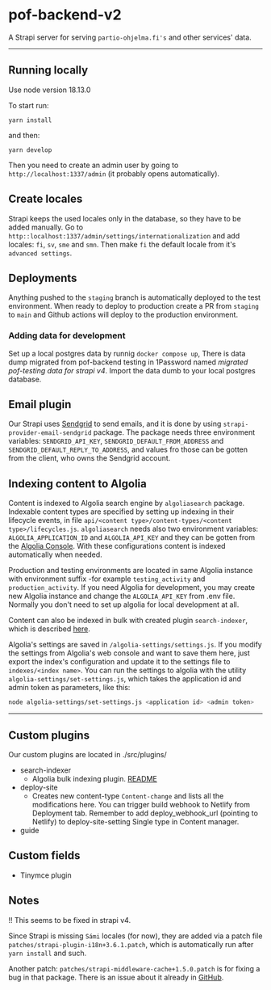 # pof-backend-v2

A Strapi server for serving `partio-ohjelma.fi's` and other services' data.

---

## Running locally

Use node version 18.13.0

To start run:

`yarn install`

and then:

`yarn develop`

Then you need to create an admin user by going to `http://localhost:1337/admin` (it probably opens automatically).

## Create locales

Strapi keeps the used locales only in the database, so they have to be added manually. Go to `http::localhost:1337/admin/settings/internationalization` and add locales: `fi`, `sv`, `sme` and `smn`. Then make `fi` the default locale from it's `advanced settings`.

## Deployments

Anything pushed to the `staging` branch is automatically deployed to the test environment. When ready to deploy to production create a PR from `staging` to `main` and Github actions will deploy to the production environment.

### Adding data for development

Set up a local postgres data by runnig `docker compose up`, There is data dump migrated from pof-backend testing in 1Password named _migrated pof-testing data for strapi v4_. Import the data dumb to your local postgres database.

## Email plugin

Our Strapi uses [Sendgrid](https://sendgrid.com/) to send emails, and it is done by using `strapi-provider-email-sendgrid` package. The package needs three environment variables: `SENDGRID_API_KEY`, `SENDGRID_DEFAULT_FROM_ADDRESS` and `SENDGRID_DEFAULT_REPLY_TO_ADDRESS`, and values fro those can be gotten from the client, who owns the Sendgrid account.

## Indexing content to Algolia

Content is indexed to Algolia search engine by `algoliasearch` package. Indexable content types are specified by setting up indexing in their lifecycle events, in file `api/<content type>/content-types/<content type>/lifecycles.js`. `algoliasearch` needs also two environment variables: `ALGOLIA_APPLICATION_ID` and `ALGOLIA_API_KEY` and they can be gotten from the [Algolia Console](https://www.algolia.com/dashboard). With these configurations content is indexed automatically when needed.

Production and testing environments are located in same Algolia instance with environment suffix -for example `testing_activity` and `production_activity`. If you need Algolia for development, you may create new Algolia instance and change the `ALGOLIA_API_KEY` from .env file. Normally you don't need to set up algolia for local development at all.

Content can also be indexed in bulk with created plugin `search-indexer`, which is described [here](./src/plugins/search-indexer/README.md).

Algolia's settings are saved in `/algolia-settings/settings.js`. If you modify the settings from Algolia's web console and want to save them here, just export the index's configuration and update it to the settings file to `indexes/<index name>`.
You can run the settings to algolia with the utility `algolia-settings/set-settings.js`, which takes the application id and admin token as parameters, like this:

```bash
node algolia-settings/set-settings.js <application id> <admin token>
```

---

## Custom plugins

Our custom plugins are located in ./src/plugins/

- search-indexer
  - Algolia bulk indexing plugin. [README](./src/plugins/search-indexer/README.md)
- deploy-site
  - Creates new content-type `Content-change` and lists all the modifications here. You can trigger build webhook to Netlify from Deployment tab. Remember to add deploy_webhook_url (pointing to Netlify) to deploy-site-setting Single type in Content manager.
- guide

## Custom fields

- Tinymce plugin

## Notes

!! This seems to be fixed in strapi v4.

Since Strapi is missing `Sámi` locales (for now), they are added via a patch file `patches/strapi-plugin-i18n+3.6.1.patch`, which is automatically run after `yarn install` and such.

Another patch: `patches/strapi-middleware-cache+1.5.0.patch` is for fixing a bug in that package. There is an issue about it already in [GitHub](https://github.com/patrixr/strapi-middleware-cache/issues/54).
